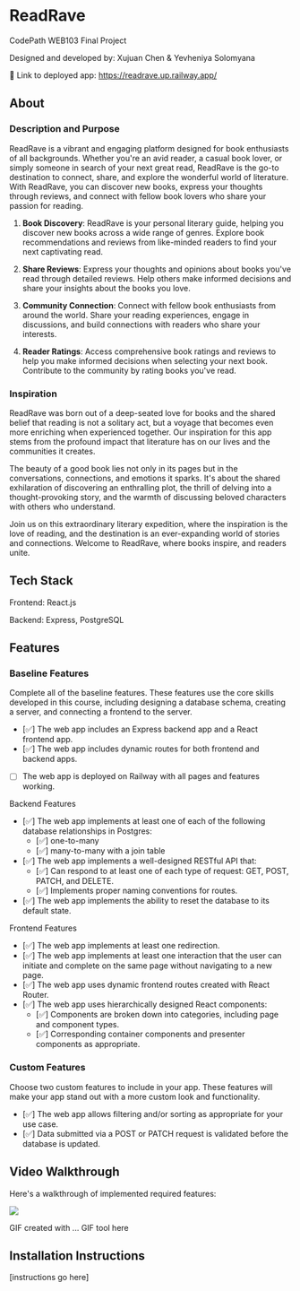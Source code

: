 # ReadRave

CodePath WEB103 Final Project

Designed and developed by: Xujuan Chen & Yevheniya Solomyana

🔗 Link to deployed app: https://readrave.up.railway.app/

## About

### Description and Purpose

ReadRave is a vibrant and engaging platform designed for book enthusiasts of all backgrounds. Whether you're an avid reader, a casual book lover, or simply someone in search of your next great read, ReadRave is the go-to destination to connect, share, and explore the wonderful world of literature. With ReadRave, you can discover new books, express your thoughts through reviews, and connect with fellow book lovers who share your passion for reading.

1. **Book Discovery**: ReadRave is your personal literary guide, helping you discover new books across a wide range of genres. Explore book recommendations and reviews from like-minded readers to find your next captivating read.

2. **Share Reviews**: Express your thoughts and opinions about books you've read through detailed reviews. Help others make informed decisions and share your insights about the books you love.

3. **Community Connection**: Connect with fellow book enthusiasts from around the world. Share your reading experiences, engage in discussions, and build connections with readers who share your interests.

4. **Reader Ratings**: Access comprehensive book ratings and reviews to help you make informed decisions when selecting your next book. Contribute to the community by rating books you've read.

### Inspiration

ReadRave was born out of a deep-seated love for books and the shared belief that reading is not a solitary act, but a voyage that becomes even more enriching when experienced together. Our inspiration for this app stems from the profound impact that literature has on our lives and the communities it creates.

The beauty of a good book lies not only in its pages but in the conversations, connections, and emotions it sparks. It's about the shared exhilaration of discovering an enthralling plot, the thrill of delving into a thought-provoking story, and the warmth of discussing beloved characters with others who understand.

Join us on this extraordinary literary expedition, where the inspiration is the love of reading, and the destination is an ever-expanding world of stories and connections. Welcome to ReadRave, where books inspire, and readers unite.

## Tech Stack

Frontend: React.js

Backend: Express, PostgreSQL

## Features

### Baseline Features 
Complete all of the baseline features. These features use the core skills developed in this course, including designing a database schema, creating a server, and connecting a frontend to the server.

- [✅] The web app includes an Express backend app and a React frontend app. 
- [✅] The web app includes dynamic routes for both frontend and backend apps. 
- [ ] The web app is deployed on Railway with all pages and features working.

Backend Features

- [✅] The web app implements at least one of each of the following database relationships in Postgres:
    - [✅] one-to-many 
    - [✅] many-to-many with a join table 
- [✅] The web app implements a well-designed RESTful API that:
    - [✅] Can respond to at least one of each type of request: GET, POST, PATCH, and DELETE.
    - [✅] Implements proper naming conventions for routes.
- [✅] The web app implements the ability to reset the database to its default state. 


Frontend Features

- [✅] The web app implements at least one redirection. 
- [✅] The web app implements at least one interaction that the user can initiate and complete on the same page without navigating to a new page.
- [✅] The web app uses dynamic frontend routes created with React Router. 
- [✅] The web app uses hierarchically designed React components:
    - [✅] Components are broken down into categories, including page and component types. 
    - [✅] Corresponding container components and presenter components as appropriate.


### Custom Features

Choose two custom features to include in your app. These features will make your app stand out with a more custom look and functionality.

- [✅] The web app allows filtering and/or sorting as appropriate for your use case.
- [✅] Data submitted via a POST or PATCH request is validated before the database is updated.


## Video Walkthrough

Here's a walkthrough of implemented required features:



<img src='demo.gif' />


<!-- Replace this with whatever GIF tool you used! -->
GIF created with ...  GIF tool here
<!-- Recommended tools:
[Kap](https://getkap.co/) for macOS
[ScreenToGif](https://www.screentogif.com/) for Windows
[peek](https://github.com/phw/peek) for Linux. -->


## Installation Instructions

[instructions go here]
